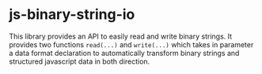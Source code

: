 # js-binary-string-io

This library provides an API to easily read and write binary strings. It provides two functions `read(...)` and `write(...)` which takes in parameter a data format declaration to automatically transform binary strings and structured javascript data in both direction.

